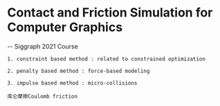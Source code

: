 # Contact and Friction Simulation for Computer Graphics
-- Siggraph 2021 Course

```
1. constraint based method : related to constrained optimization

2. penalty based method : force-based modeling

3. impulse based method : micro-collisions

```


```
库仑摩擦Coulomb friction 

```
